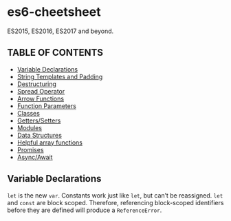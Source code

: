 # es6-cheetsheet
ES2015, ES2016, ES2017 and beyond.

## TABLE OF CONTENTS
- [Variable Declarations](#variable-declarations)
- [String Templates and Padding](#string-templates-and-padding)
- [Destructuring](#destructing)
- [Spread Operator](#spread-operator)
- [Arrow Functions](#arrow-functions)
- [Function Parameters](#function-parameters)
- [Classes](#classes)
- [Getters/Setters](#getters-setters)
- [Modules](#modules)
- [Data Structures](#data-structures)
- [Helpful array functions](#helpful-array-functions)
- [Promises](#promises)
- [Async/Await](#async-await)

## Variable Declarations

`let` is the new `var`. Constants work just like `let`, but can’t be reassigned.
`let` and `const` are block scoped. Therefore, referencing
block-scoped identifiers before they are defined will produce
a `ReferenceError`.
